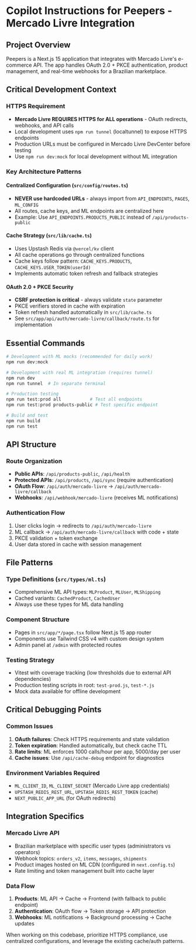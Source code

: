 # Copilot Instructions for Peepers - Mercado Livre Integration

## Project Overview

Peepers is a Next.js 15 application that integrates with Mercado Livre's e-commerce API. The app handles OAuth 2.0 + PKCE authentication, product management, and real-time webhooks for a Brazilian marketplace.

## Critical Development Context

### HTTPS Requirement
- **Mercado Livre REQUIRES HTTPS for ALL operations** - OAuth redirects, webhooks, and API calls
- Local development uses `npm run tunnel` (localtunnel) to expose HTTPS endpoints
- Production URLs must be configured in Mercado Livre DevCenter before testing
- Use `npm run dev:mock` for local development without ML integration

### Key Architecture Patterns

#### Centralized Configuration (`src/config/routes.ts`)
- **NEVER use hardcoded URLs** - always import from `API_ENDPOINTS`, `PAGES`, `ML_CONFIG`
- All routes, cache keys, and ML endpoints are centralized here
- Example: Use `API_ENDPOINTS.PRODUCTS_PUBLIC` instead of `/api/products-public`

#### Cache Strategy (`src/lib/cache.ts`)
- Uses Upstash Redis via `@vercel/kv` client
- All cache operations go through centralized functions
- Cache keys follow pattern: `CACHE_KEYS.PRODUCTS`, `CACHE_KEYS.USER_TOKEN(userId)`
- Implements automatic token refresh and fallback strategies

#### OAuth 2.0 + PKCE Security
- **CSRF protection is critical** - always validate `state` parameter
- PKCE verifiers stored in cache with expiration
- Token refresh handled automatically in `src/lib/cache.ts`
- See `src/app/api/auth/mercado-livre/callback/route.ts` for implementation

## Essential Commands

```bash
# Development with ML mocks (recommended for daily work)
npm run dev:mock

# Development with real ML integration (requires tunnel)
npm run dev
npm run tunnel  # In separate terminal

# Production testing
npm run test:prod all           # Test all endpoints
npm run test:prod products-public # Test specific endpoint

# Build and test
npm run build
npm run test
```

## API Structure

### Route Organization
- **Public APIs**: `/api/products-public`, `/api/health`
- **Protected APIs**: `/api/products`, `/api/sync` (require authentication)
- **OAuth Flow**: `/api/auth/mercado-livre` → `/api/auth/mercado-livre/callback`
- **Webhooks**: `/api/webhook/mercado-livre` (receives ML notifications)

### Authentication Flow
1. User clicks login → redirects to `/api/auth/mercado-livre`
2. ML callback → `/api/auth/mercado-livre/callback` with code + state
3. PKCE validation + token exchange
4. User data stored in cache with session management

## File Patterns

### Type Definitions (`src/types/ml.ts`)
- Comprehensive ML API types: `MLProduct`, `MLUser`, `MLShipping`
- Cached variants: `CachedProduct`, `CachedUser`
- Always use these types for ML data handling

### Component Structure
- Pages in `src/app/*/page.tsx` follow Next.js 15 app router
- Components use Tailwind CSS v4 with custom design system
- Admin panel at `/admin` with protected routes

### Testing Strategy
- Vitest with coverage tracking (low thresholds due to external API dependencies)
- Production testing scripts in root: `test-prod.js`, `test-*.js`
- Mock data available for offline development

## Critical Debugging Points

### Common Issues
1. **OAuth failures**: Check HTTPS requirements and state validation
2. **Token expiration**: Handled automatically, but check cache TTL
3. **Rate limits**: ML enforces 1000 calls/hour per app, 5000/day per user
4. **Cache issues**: Use `/api/cache-debug` endpoint for diagnostics

### Environment Variables Required
- `ML_CLIENT_ID`, `ML_CLIENT_SECRET` (Mercado Livre app credentials)
- `UPSTASH_REDIS_REST_URL`, `UPSTASH_REDIS_REST_TOKEN` (cache)
- `NEXT_PUBLIC_APP_URL` (for OAuth redirects)

## Integration Specifics

### Mercado Livre API
- Brazilian marketplace with specific user types (administrators vs operators)
- Webhook topics: `orders_v2`, `items`, `messages`, `shipments`
- Product images hosted on ML CDN (configured in `next.config.ts`)
- Rate limiting and token management built into cache layer

### Data Flow
1. **Products**: ML API → Cache → Frontend (with fallback to public endpoint)
2. **Authentication**: OAuth flow → Token storage → API protection
3. **Webhooks**: ML notifications → Background processing → Cache updates

When working on this codebase, prioritize HTTPS compliance, use centralized configurations, and leverage the existing cache/auth patterns.